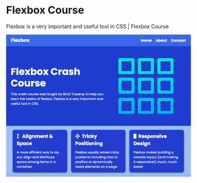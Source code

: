 # Flexbox Course

Flexbox is a very important and useful tool in CSS | Flexbox Course

![FLEXBOX Course](screenshot.png "Flexbox Course")
